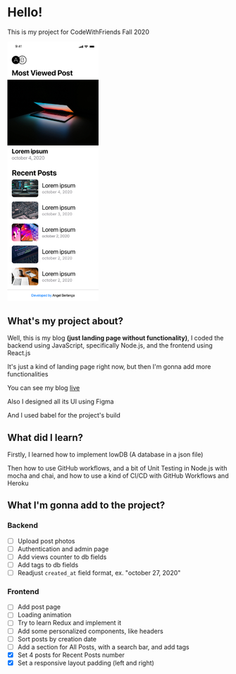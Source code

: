 # Hello!
This is my project for CodeWithFriends Fall 2020

<img src="./src/Images/Mobile-Light.jpg" alt="Mobile Design - Light" width="207" height="587.5" />

## What's my project about?
Well, this is my blog **(just landing page without functionality)**, I coded the backend using JavaScript, specifically Node.js, and the frontend using React.js 

It's just a kind of landing page right now, but then I'm gonna add more functionalities 

You can see my blog [live](https://eddyber16.github.io/blog) 

Also I designed all its UI using Figma 

And I used babel for the project's build 


## What did I learn?
Firstly, I learned how to implement lowDB (A database in a json file) 

Then how to use GitHub workflows, and a bit of Unit Testing in Node.js with mocha and chai, and how to use a kind of CI/CD with GitHub Workflows and Heroku 


## What I'm gonna add to the project?
### Backend
- [ ] Upload post photos
- [ ] Authentication and admin page
- [ ] Add views counter to db fields
- [ ] Add tags to db fields
- [ ] Readjust `created_at` field format, ex. "october 27, 2020"

### Frontend
- [ ] Add post page
- [ ] Loading animation
- [ ] Try to learn Redux and implement it
- [ ] Add some personalized components, like headers
- [ ] Sort posts by creation date
- [ ] Add a section for All Posts, with a search bar, and add tags
- [x] Set 4 posts for Recent Posts number
- [x] Set a responsive layout padding (left and right)